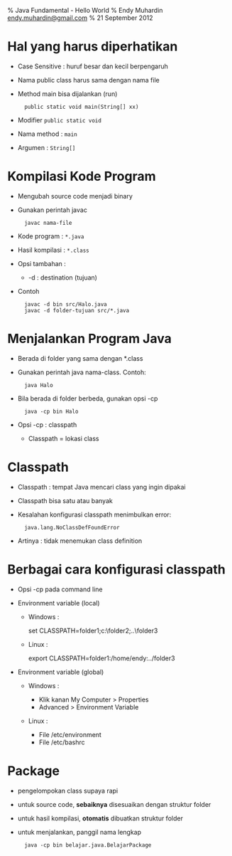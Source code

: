 % Java Fundamental - Hello World
% Endy Muhardin <endy.muhardin@gmail.com>
% 21 September 2012

# Hal yang harus diperhatikan #

* Case Sensitive : huruf besar dan kecil berpengaruh
* Nama public class harus sama dengan nama file

* Method main bisa dijalankan (run)

        public static void main(String[] xx)

* Modifier `public static void`
* Nama method : `main`
* Argumen : `String[]` 

# Kompilasi Kode Program #

* Mengubah source code menjadi binary
* Gunakan perintah javac

        javac nama-file

* Kode program : `*.java`
* Hasil kompilasi : `*.class`

* Opsi tambahan : 
    * -d : destination (tujuan)

* Contoh

        javac -d bin src/Halo.java
        javac -d folder-tujuan src/*.java

# Menjalankan Program Java #

* Berada di folder yang sama dengan *.class
* Gunakan perintah java nama-class. Contoh:

        java Halo

* Bila berada di folder berbeda, gunakan opsi -cp

        java -cp bin Halo

* Opsi -cp : classpath
    * Classpath = lokasi class

# Classpath #

* Classpath : tempat Java mencari class yang ingin dipakai
* Classpath bisa satu atau banyak
* Kesalahan konfigurasi classpath menimbulkan error:

        java.lang.NoClassDefFoundError

* Artinya : tidak menemukan class definition

# Berbagai cara konfigurasi classpath #

* Opsi -cp pada command line
* Environment variable (local)
    * Windows : 
    
        set CLASSPATH=folder1;c:\folder2;..\folder3

    * Linux : 
    
        export CLASSPATH=folder1:/home/endy:../folder3

* Environment variable (global)
    * Windows : 
        * Klik kanan My Computer > Properties
        * Advanced > Environment Variable
    
    * Linux : 
        * File /etc/environment
        * File /etc/bashrc

# Package #

* pengelompokan class supaya rapi
* untuk source code, 
__sebaiknya__ disesuaikan dengan struktur folder
* untuk hasil kompilasi, 
__otomatis__ dibuatkan struktur folder
* untuk menjalankan, panggil nama lengkap

        java -cp bin belajar.java.BelajarPackage

